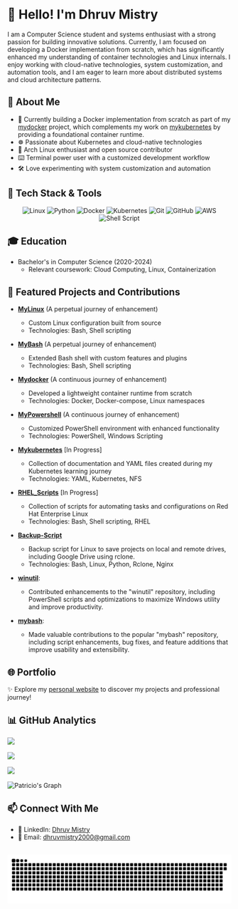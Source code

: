 # 👋 Hello! I'm Dhruv Mistry

I am a Computer Science student and systems enthusiast with a strong passion for building innovative solutions. Currently, I am focused on developing a Docker implementation from scratch, which has significantly enhanced my understanding of container technologies and Linux internals. I enjoy working with cloud-native technologies, system customization, and automation tools, and I am eager to learn more about distributed systems and cloud architecture patterns.

## 🚀 About Me
- 🐳 Currently building a Docker implementation from scratch as part of my [mydocker](https://github.com/dhruvmistry2000/mydocker) project, which complements my work on [mykubernetes](https://github.com/dhruvmistry2000/mykubernetes) by providing a foundational container runtime.
- ☸️ Passionate about Kubernetes and cloud-native technologies 
- 🐧 Arch Linux enthusiast and open source contributor
- ⌨️ Terminal power user with a customized development workflow
- 🛠️ Love experimenting with system customization and automation


## 🔧 Tech Stack & Tools
<div align="center">

![Linux](https://img.shields.io/badge/linux-%23000000.svg?style=for-the-badge&logo=linux&logoColor=white)
![Python](https://img.shields.io/badge/python-3670A0?style=for-the-badge&logo=python&logoColor=ffdd54)
![Docker](https://img.shields.io/badge/docker-%230db7ed.svg?style=for-the-badge&logo=docker&logoColor=white) 
![Kubernetes](https://img.shields.io/badge/kubernetes-%23326ce5.svg?style=for-the-badge&logo=kubernetes&logoColor=white)
![Git](https://img.shields.io/badge/git-%23F05033.svg?style=for-the-badge&logo=git&logoColor=white) 
![GitHub](https://img.shields.io/badge/github-%23121011.svg?style=for-the-badge&logo=github&logoColor=white)
![AWS](https://img.shields.io/badge/AWS-%23FF9900.svg?style=for-the-badge&logo=amazon-aws&logoColor=white) 
![Shell Script](https://img.shields.io/badge/shell_script-%23121011.svg?style=for-the-badge&logo=gnu-bash&logoColor=white)

</div>

## 🎓 Education
- Bachelor's in Computer Science (2020-2024)
  - Relevant coursework: Cloud Computing, Linux, Containerization

## 🌟 Featured Projects and Contributions

- **[MyLinux](https://github.com/dhruvmistry2000/mylinux)** (A perpetual journey of enhancement)
  - Custom Linux configuration built from source
  - Technologies: Bash, Shell scripting

- **[MyBash](https://github.com/dhruvmistry2000/mybash)** (A perpetual journey of enhancement)
  - Extended Bash shell with custom features and plugins
  - Technologies: Bash, Shell scripting

- **[Mydocker](https://github.com/dhruvmistry2000/mydocker)** (A continuous journey of enhancement)
  - Developed a lightweight container runtime from scratch
  - Technologies: Docker, Docker-compose, Linux namespaces

- **[MyPowershell](https://github.com/dhruvmistry2000/mypowershell)** (A continuous journey of enhancement)
  - Customized PowerShell environment with enhanced functionality
  - Technologies: PowerShell, Windows Scripting

- **[Mykubernetes](https://github.com/dhruvmistry2000/mykubernetes)** [In Progress]
  - Collection of documentation and YAML files created during my Kubernetes learning journey
  - Technologies: YAML, Kubernetes, NFS

- **[RHEL_Scripts](https://github.com/dhruvmistry2000/RHEL_Scripts)** [In Progress]
  - Collection of scripts for automating tasks and configurations on Red Hat Enterprise Linux
  - Technologies: Bash, Shell scripting, RHEL

- **[Backup-Script](https://github.com/dhruvmistry2000/Backup-Script)**
  - Backup script for Linux to save projects on local and remote drives, including Google Drive using rclone.
  - Technologies: Bash, Linux, Python, Rclone, Nginx

- **[winutil](https://github.com/ChrisTitusTech/winutil)**: 
  - Contributed enhancements to the "winutil" repository, including PowerShell scripts and optimizations to maximize Windows utility and improve productivity.

- **[mybash](https://github.com/ChrisTitusTech/mybash)**: 
  - Made valuable contributions to the popular "mybash" repository, including script enhancements, bug fixes, and feature additions that improve usability and extensibility.

## 🌐 Portfolio
✨ Explore my [personal website](https://dhruvmistry2000.github.io/dhruvmistry/) to discover my projects and professional journey!

## 📊 GitHub Analytics

![](https://github-readme-stats.vercel.app/api?username=dhruvmistry2000&theme=onedark&hide_border=false&include_all_commits=true&count_private=false)

![](https://github-readme-stats.vercel.app/api/top-langs/?username=dhruvmistry2000&theme=onedark&hide_border=false&include_all_commits=true&count_private=false&layout=compact)

![](https://github-profile-trophy.vercel.app/api?username=dhruvmistry2000&theme=onedark&no-frame=false&no-bg=true&margin-w=4)

![Patricio's Graph](https://github-readme-activity-graph.vercel.app/graph?username=dhruvmistry2000&custom_title=Patricio's%20GitHub%20Activity%20Graph&bg_color=0D1117&color=7F3FBF&line=7F3FBF&point=7F3FBF&area_color=FFFFFF&title_color=FFFFFF&area=true)
</div>

## 📫 Connect With Me
- 💼 LinkedIn: [Dhruv Mistry](https://www.linkedin.com/in/dhruv-mistry-225786124/)
- 📧 Email: dhruvmistry2000@gmail.com

<div align="center">
  <br>
  <img alt="snake eating my contributions" src="https://raw.githubusercontent.com/codediaz/codediaz/output/github-contribution-grid-snake.svg" />
  <br/>
</div>